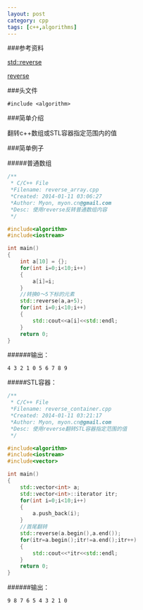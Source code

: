 ```yaml
---
layout:	post
category: cpp
tags: [c++,algorithms]
---
```


###参考资料

[std::reverse](http://en.cppreference.com/w/cpp/algorithm/reverse)

[reverse](http://www.sgi.com/tech/stl/reverse.html)

###头文件

`#include <algorithm>`

###简单介绍

翻转c++数组或STL容器指定范围内的值

###简单例子

#####普通数组

```c++
/**
 * C/C++ File
 *Filename: reverse_array.cpp
 *Created: 2014-01-11 03:06:27
 *Author: Myon, myon.cn@gmail.com
 *Desc: 使用reverse反转普通数组内容
 */

#include<algorithm>
#include<iostream>

int main()
{
	int a[10] = {};
	for(int i=0;i<10;i++)
	{
		a[i]=i;
	}
	//转换0～5下标的元素
	std::reverse(a,a+5);
	for(int i=0;i<10;i++)
	{
		std::cout<<a[i]<<std::endl;
	}
	return 0;
}
```

######输出：

```
4 3 2 1 0 5 6 7 8 9
```

#####STL容器：

```c++
/**
 * C/C++ File
 *Filename: reverse_container.cpp
 *Created: 2014-01-11 03:21:17
 *Author: Myon, myon.cn@gmail.com
 *Desc: 使用reverse翻转STL容器指定范围的值
 */

#include<algorithm>
#include<iostream>
#include<vector>

int main()
{
	std::vector<int> a;
	std::vector<int>::iterator itr;
	for(int i=0;i<10;i++)
	{
		a.push_back(i);
	}
	//首尾翻转
	std::reverse(a.begin(),a.end());
	for(itr=a.begin();itr!=a.end();itr++)
	{
		std::cout<<*itr<<std::endl;
	}
	return 0;
}
```

######输出：

```
9 8 7 6 5 4 3 2 1 0
```
